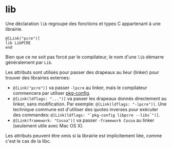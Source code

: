 # lib

Une déclaration `lib` regroupe des fonctions et types C appartenant à une librairie.

```crystal
@[Link("pcre")]
lib LibPCRE
end
```

Bien que ce ne soit pas forcé par le compilateur, le nom d'une `lib` démarre généralement par `Lib`.

Les attributs sont utilisés pour passer des drapeaux au lieur (linker) pour trouver des librairies externes:

* `@[Link("pcre")]` va passer `-lpcre` au linker, mais le compilateur commencera par utiliser [pkg-config](http://fr.wikipedia.org/wiki/Pkg-config).
* `@[Link(ldflags: "...")]` va passer les drapeaux donnés directement au linker, sans modification.
Par exemple: `@[Link(ldflags: "-lpcre")]`. Une technique commune est d'utiliser des quotes inverses pour exécuter des commandes: ``@[Link(ldflags: "`pkg-config libpcre --libs`")]``.
* `@[Link(framework: "Cocoa")]` va passer `-framework Cocoa` au linker (seulement utile avec Mac OS X).

Les attributs peuvent être omis si la librairie est implicitement liée, comme c'est le cas de la libc.
